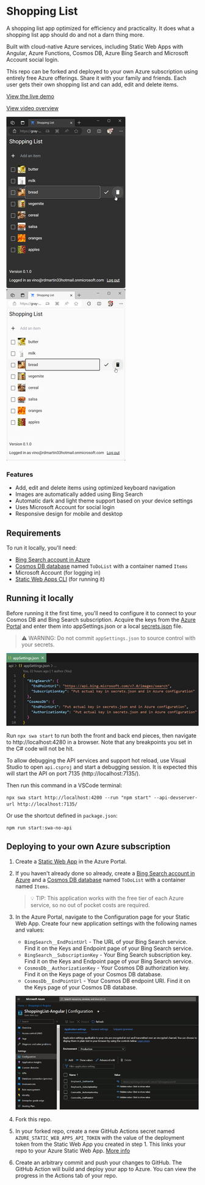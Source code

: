 # Shopping List

A shopping list app optimized for efficiency and practicality. It does what a shopping list app should do and not a darn
thing more.

Built with cloud-native Azure services, including Static Web Apps with Angular, Azure Functions, Cosmos DB, Azure Bing Search
and Microsoft Account social login.

This repo can be forked and deployed to your own Azure subscription using entirely free Azure offerings. Share it with
your family and friends. Each user gets their own shopping list and can add, edit and delete items.

[View the live demo](https://gray-mushroom-02481ed10.4.azurestaticapps.net/list)

[View video overview](https://youtu.be/6DAEaxzlybw?si=ejPLThNC9wCBBhSr)

![Shopping List main screen, dark theme](readme-images/sl-1.jpg)&nbsp;&nbsp;&nbsp;&nbsp;&nbsp;&nbsp;
![Shopping List main screen, light theme](readme-images/sl-light-1.jpg)

### Features

- Add, edit and delete items using optimized keyboard navigation
- Images are automatically added using Bing Search
- Automatic dark and light theme support based on your device settings
- Uses Microsoft Account for social login
- Responsive design for mobile and desktop

## Requirements

To run it locally, you'll need:

- [Bing Search account in Azure](https://www.microsoft.com/en-us/bing/apis/bing-web-search-api)
- [Cosmos DB database](https://learn.microsoft.com/en-us/azure/cosmos-db/nosql/quickstart-portal)
  named `ToDoList` with a container named `Items`
- Microsoft Account (for logging in)
- [Static Web Apps CLI](https://azure.github.io/static-web-apps-cli/) (for running it)

## Running it locally

Before running it the first time, you'll need to configure it to connect to your Cosmos DB and Bing Search subscription.
Acquire the keys from the [Azure Portal](https://portal.azure.com/) and enter them into appSettings.json or a local
[secrets.json](https://learn.microsoft.com/en-us/aspnet/core/security/app-secrets) file.

> ⚠️ WARNING: Do not commit `appSettings.json` to source control with your secrets.

![Screenshot of appSettings.json](readme-images/sl-app-settings.jpg)

Run `npx swa start` to run both the front and back end pieces, then navigate to http://localhost:4280 in a browser. Note that
any breakpoints you set in the C# code will not be hit.

To allow debugging the API services and support hot reload, use Visual Studio to open `api.csproj` and start a debugging session. It is expected this will start the API on port 7135 (http://localhost:7135/).

Then run this command in a VSCode terminal:

`npx swa start http://localhost:4200 --run "npm start" --api-devserver-url http://localhost:7135/`

Or use the shortcut defined in `package.json`:

`npm run start:swa-no-api`

## Deploying to your own Azure subscription

1. Create a [Static Web App](https://learn.microsoft.com/en-us/azure/static-web-apps/overview) in the Azure Portal.
1. If you haven't already done so already, create a
   [Bing Search account in Azure](https://www.microsoft.com/en-us/bing/apis/bing-web-search-api) and a
   [Cosmos DB database](https://learn.microsoft.com/en-us/azure/cosmos-db/nosql/quickstart-portal)
   named `ToDoList` with a container named `Items`.

   > 💡 TIP: This application works with the free tier of each Azure service, so no out of pocket costs are required.

1. In the Azure Portal, navigate to the Configuration page for your Static Web App. Create four new application settings
   with the following names and values:

   - `BingSearch__EndPointUrl` - The URL of your Bing Search service. Find it on the Keys and Endpoint page of your Bing Search
     service.
   - `BingSearch__SubscriptionKey` - Your Bing Search subscription key. Find it on the Keys and Endpoint page of your Bing
     Search service.
   - `CosmosDb__AuthorizationKey` - Your Cosmos DB authorization key. Find it on the Keys page of your Cosmos DB database.
   - `CosmosDb__EndPointUrl` - Your Cosmos DB endpoint URI. Find it on the Keys page of your Cosmos DB database.

   ![Azure Static Web App configuration](readme-images/sl-azure-config.jpg)

1. Fork this repo.
1. In your forked repo, create a new GitHub Actions secret named `AZURE_STATIC_WEB_APPS_API_TOKEN` with the value
   of the deployment token from the Static Web App you created in step 1. This links your repo to your Azure Static Web App.
   [More info](https://learn.microsoft.com/en-us/azure/static-web-apps/deployment-token-management)

1. Create an arbitrary commit and push your changes to GitHub. The GitHub Action will build and deploy your app to Azure.
   You can view the progress in the Actions tab of your repo.
